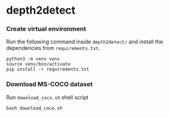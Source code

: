 # depth2detect

### Create virtual environment

Run the following command inside `depth2detect/` and install the dependencies from `requirements.txt`.

    python3 -m venv venv
    source venv/bin/activate
    pip install -r requirements.txt


### Download MS-COCO dataset

Run `download_coco.sh` shell script

    bash download_coco.sh




